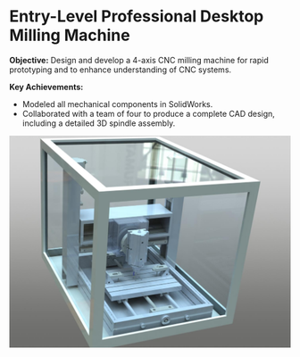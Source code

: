 # Entry-Level Professional Desktop Milling Machine

**Objective:** Design and develop a 4-axis CNC milling machine for rapid prototyping and to enhance understanding of CNC systems.  

**Key Achievements:**  
- Modeled all mechanical components in SolidWorks.  
- Collaborated with a team of four to produce a complete CAD design, including a detailed 3D spindle assembly.  

![Spindle Assembly](CNC_Design.png)  
